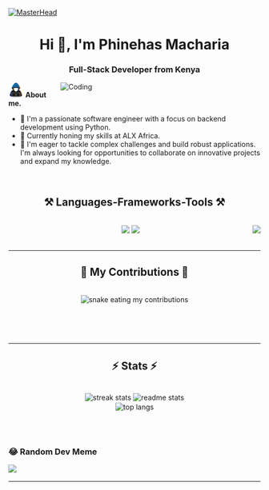 [![MasterHead](https://firebasestorage.googleapis.com/v0/b/flexi-coding.appspot.com/o/dempgi7-520f8d5f-63d4-4453-8822-dbc149ae27f8.gif?alt=media&token=91c0c7b2-93c3-4029-b011-1a8703c5730d)](https://rishavchanda.io)
<h1 align="center">Hi 👋, I'm Phinehas Macharia</h1>
<h3 align="center">Full-Stack Developer from Kenya</h3>
<img align="right" alt="Coding" width="400" src="https://cdn.dribbble.com/users/1162077/screenshots/3848914/programmer.gif"

## <picture><img src = "https://github.com/0xAbdulKhalid/0xAbdulKhalid/raw/main/assets/mdImages/about_me.gif" width = 30px></picture> **About me.**

- 🌱 I'm a passionate software engineer with a focus on backend development using Python.
- 🔭 Currently honing my skills at ALX Africa.
- 👯 I'm eager to tackle complex challenges and build robust applications. I'm always looking for opportunities to collaborate on innovative projects and expand my knowledge.
<br/>

<h2 align="center">⚒️ Languages-Frameworks-Tools ⚒️</h2>
<br/>



<img align="right" src="https://visitor-badge.laobi.icu/badge?page_id=MachariaP.MachariaP" />


 

 

<div align="center">
    <img src="https://skillicons.dev/icons?i=react,bootstrap,mui,html,css,vscode,github,figma,tailwind,git,r" />
    <img src="https://skillicons.dev/icons?i=nodejs,python,javascript,typescript,express,firebase,mongodb,c,nextjs,mysql,flask" /><br>
</div>

<br/>
<hr/>

<div align="center">
  <h2>🐍 My Contributions 🐍</h2>
  <br>
  <img alt="snake eating my contributions" src="https://raw.githubusercontent.com/MachariaP/MachariaP/output/github-contribution-grid-snake.svg" />
  
  <br/><br/><br/>
</div>

<hr/>

<h2 align="center">⚡ Stats ⚡</h2>
<br>
<div align=center>
  <img width=390 src="https://streak-stats.demolab.com/?user=MachariaP/&count_&theme=react&border_radius=10" alt="streak stats"/>
  <img width=390 src="https://github-readme-stats.vercel.app/api?username=MachariaP&count_private=true&show_icons=true&theme=react&rank_icon=github&border_radius=10" alt="readme stats" />
  <br/>
  <img width=325 align="center" src="https://github-readme-stats.vercel.app/api/top-langs/?username=MachariaP&hide=HTML&langs_count=8&layout=compact&theme=react&border_radius=10&size_weight=0.5&count_weight=0.5&exclude_repo=github-readme-stats" alt="top langs" />
</div>

<br/><br/>

### 😂 Random Dev Meme
<img src='https://randommeme-five.vercel.app/' style="height: 400px;"/>

<hr/>

<br/>

